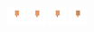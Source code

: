 ![human med head-1](../share/lair/human_med_head/human_med_head-1.png)
![human med head-3](../share/lair/human_med_head/human_med_head-3.png)
![human med head-4](../share/lair/human_med_head/human_med_head-4.png)
![human med head-2](../share/lair/human_med_head/human_med_head-2.png)
